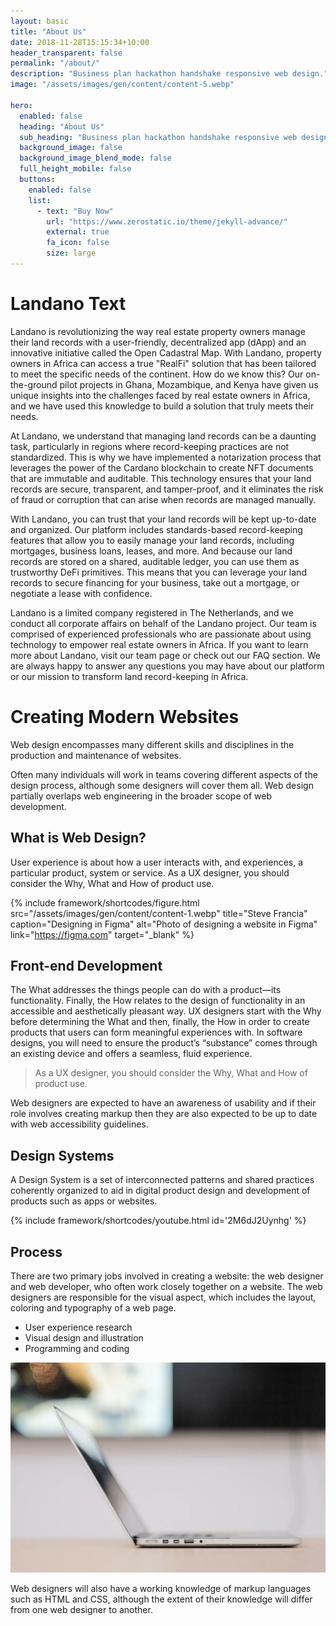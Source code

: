 ```yaml
---
layout: basic
title: "About Us"
date: 2018-11-28T15:15:34+10:00
header_transparent: false
permalink: "/about/"
description: "Business plan hackathon handshake responsive web design."
image: "/assets/images/gen/content/content-5.webp"

hero:
  enabled: false
  heading: "About Us"
  sub_heading: "Business plan hackathon handshake responsive web design."
  background_image: false
  background_image_blend_mode: false
  full_height_mobile: false
  buttons:
    enabled: false
    list:
      - text: "Buy Now"
        url: "https://www.zerostatic.io/theme/jekyll-advance/"
        external: true
        fa_icon: false
        size: large
---
```


# Landano Text
Landano is revolutionizing the way real estate property owners manage their land records with a user-friendly, decentralized app (dApp) and an innovative initiative called the Open Cadastral Map. With Landano, property owners in Africa can access a true "RealFi" solution that has been tailored to meet the specific needs of the continent. How do we know this? Our on-the-ground pilot projects in Ghana, Mozambique, and Kenya have given us unique insights into the challenges faced by real estate owners in Africa, and we have used this knowledge to build a solution that truly meets their needs.

At Landano, we understand that managing land records can be a daunting task, particularly in regions where record-keeping practices are not standardized. This is why we have implemented a notarization process that leverages the power of the Cardano blockchain to create NFT documents that are immutable and auditable. This technology ensures that your land records are secure, transparent, and tamper-proof, and it eliminates the risk of fraud or corruption that can arise when records are managed manually.

With Landano, you can trust that your land records will be kept up-to-date and organized. Our platform includes standards-based record-keeping features that allow you to easily manage your land records, including mortgages, business loans, leases, and more. And because our land records are stored on a shared, auditable ledger, you can use them as trustworthy DeFi primitives. This means that you can leverage your land records to secure financing for your business, take out a mortgage, or negotiate a lease with confidence.

Landano is a limited company registered in The Netherlands, and we conduct all corporate affairs on behalf of the Landano project. Our team is comprised of experienced professionals who are passionate about using technology to empower real estate owners in Africa. If you want to learn more about Landano, visit our team page or check out our FAQ section. We are always happy to answer any questions you may have about our platform or our mission to transform land record-keeping in Africa.

# Creating Modern Websites

Web design encompasses many different skills and disciplines in the production and maintenance of websites.

Often many individuals will work in teams covering different aspects of the design process, although some designers will cover them all. Web design partially overlaps web engineering in the broader scope of web development.

## What is Web Design?

User experience is about how a user interacts with, and experiences, a particular product, system or service. As a UX designer, you should consider the Why, What and How of product use.

{% include framework/shortcodes/figure.html src="/assets/images/gen/content/content-1.webp" title="Steve Francia" caption="Designing in Figma" alt="Photo of designing a website in Figma" link="https://figma.com" target="_blank" %}

## Front-end Development

The What addresses the things people can do with a product—its functionality. Finally, the How relates to the design of functionality in an accessible and aesthetically pleasant way. UX designers start with the Why before determining the What and then, finally, the How in order to create products that users can form meaningful experiences with. In software designs, you will need to ensure the product’s “substance” comes through an existing device and offers a seamless, fluid experience.

> As a UX designer, you should consider the Why, What and How of product use.

Web designers are expected to have an awareness of usability and if their role involves creating markup then they are also expected to be up to date with web accessibility guidelines.

## Design Systems

A Design System is a set of interconnected patterns and shared practices coherently organized to aid in digital product design and development of products such as apps or websites.

{% include framework/shortcodes/youtube.html id='2M6dJ2Uynhg' %}

## Process

There are two primary jobs involved in creating a website: the web designer and web developer, who often work closely together on a website. The web designers are responsible for the visual aspect, which includes the layout, coloring and typography of a web page.

- User experience research
- Visual design and illustration
- Programming and coding

![Design In Figma](/assets/images/gen/content/content-2.webp)

Web designers will also have a working knowledge of markup languages such as HTML and CSS, although the extent of their knowledge will differ from one web designer to another.
